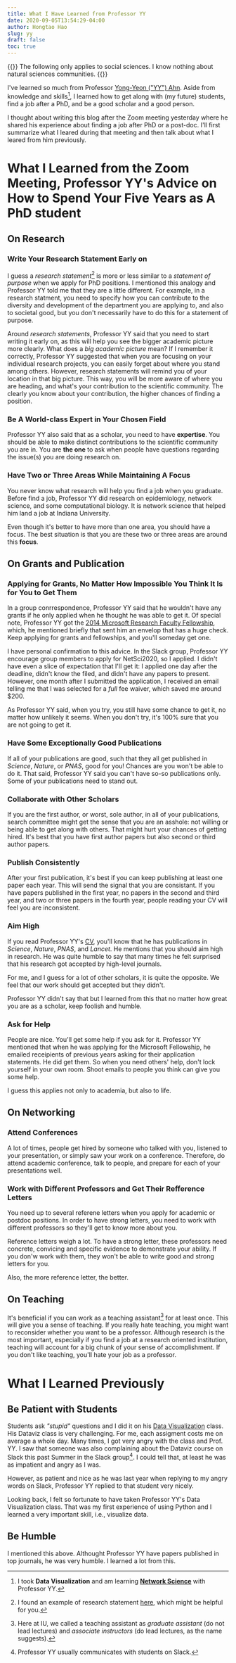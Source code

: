 ```yaml
---
title: What I Have Learned from Professor YY
date: 2020-09-05T13:54:29-04:00
author: Hongtao Hao
slug: yy
draft: false
toc: true
---
```

{{<block class="note">}}
The following only applies to social sciences. I know nothing about natural sciences communities. 
{{<end>}}

I've learned so much from Professor [Yong-Yeon ("YY") Ahn](http://yongyeol.com/). Aside from knowledge and skills[^1], I learned how to get along with (my future) students, find a job after a PhD, and be a good scholar and a good person. 

I thought about writing this blog after the Zoom meeting yesterday where he shared his experience about finding a job after PhD or a post-doc. I'll first summarize what I leared during that meeting and then talk about what I leared from him previously. 

# What I Learned from the Zoom Meeting, Professor YY's Advice on How to Spend Your Five Years as A PhD student

## On Research

### Write Your Research Statement Early on

I guess a *research statement*[^2] is more or less similar to a *statement of purpose* when we apply for PhD positions. I mentioned this analogy and Professor YY told me that they are a little different. For example, in a research statment, you need to specify how you can contribute to the diversity and development of the department you are applying to, and also to societal good, but you don't necessarily have to do this for a statement of purpose.

Around *research statements*, Professor YY said that you need to start writing it early on, as this will help you see the bigger academic picture more clearly. What does a *big academic picture* mean? If I remember it correctly, Professor YY suggested that when you are focusing on your individual research projects, you can easily forget about where you stand among others. However, research statements will remind you of your location in that big picture. This way, you will be more aware of where you are heading, and what's your contribution to the scientific community. The clearly you know about your contribution, the higher chances of finding a position. 

### Be A World-class Expert in Your Chosen Field

Professor YY also said that as a scholar, you need to have **expertise**. You should be able to make distinct contributions to the scientific community you are in. You are **the one** to ask when people have questions regarding the issue(s) you are doing research on. 


### Have Two or Three Areas While Maintaining A Focus

You never know what research will help you find a job when you graduate. Before find a job, Professor YY did research on epidemiology, network science, and some computational biology. It is network science that helped him land a job at Indiana University. 

Even though it's better to have more than one area, you should have a focus. The best situation is that you are these two or three areas are around this **focus**. 

## On Grants and Publication

### Applying for Grants, No Matter How Impossible You Think It Is for You to Get Them

In a group conrrespondence, Professor YY said that he wouldn't have any grants if he only applied when he thought he was able to get it. Of special note, Professor YY got the [2014 Microsoft Research Faculty Fellowship](https://www.microsoft.com/en-us/research/academic-program/faculty-fellowship/#!fellows), which, he mentioned briefly that sent him an envelop that has a huge check. Keep applying for grants and fellowships, and you'll someday get one. 

I have personal confirmation to this advice. In the Slack group, Professor YY encourage group members to apply for NetSci2020, so I applied. I didn't have even a slice of expectation that I'll get it: I applied one day after the deadline, didn't know the filed, and didn't have any papers to present. However, one month after I submitted the application, I received an email telling me that I was selected for a *full* fee waiver, which saved me around $200. 

As Professor YY said, when you try, you still have some chance to get it, no matter how unlikely it seems. When you don't try, it's 100% sure that you are not going to get it. 

### Have Some Exceptionally Good Publications

If all of your publications are good, such that they all get published in *Science*, *Nature*, or *PNAS*, good for you! Chances are you won't be able to do it. That said, Professor YY said you can't have so-so publications only. Some of your publications need to stand out. 

### Collaborate with Other Scholars

If you are the first author, or worst, sole author, in all of your publications, search committee might get the sense that you are an asshole: not willing or being able to get along with others. That might hurt your chances of getting hired. It's best that you have first author papers but also second or third author papers. 

### Publish Consistently

After your first publication, it's best if you can keep publishing at least one paper each year. This will send the signal that you are consistant. If you have papers published in the first year, no papers in the second and third year, and two or three papers in the fourth year, people reading your CV will feel you are inconsistent. 

### Aim High

If you read Professor YY's [CV](http://yongyeol.com/cv.pdf), you'll know that he has publications in *Science*, *Nature*, *PNAS*, and *Lancet*. He mentions that you should aim high in research. He was quite humble to say that many times he felt surprised that his research got accepted by high-level journals. 

For me, and I guess for a lot of other scholars, it is quite the opposite. We feel that our work should get accepted but they didn't. 

Professor YY didn't say that but I learned from this that no matter how great you are as a scholar, keep foolish and humble. 

### Ask for Help

People are nice. You'll get some help if you ask for it. Professor YY mentioned that when he was applying for the Microsoft Fellowship, he emailed receipients of previous years asking for their application statements. He did get them. So when you need others' help, don't lock yourself in your own room. Shoot emails to people you think can give you some help. 

I guess this applies not only to academia, but also to life. 

## On Networking

### Attend Conferences 

A lot of times, people get hired by someone who talked with you, listened to your presentation, or simply saw your work on a conference. Therefore, do attend academic conference, talk to people, and prepare for each of your presentations well. 

### Work with Different Professors and Get Their Refference Letters

You need up to several referene letters when you apply for academic or postdoc positions. In order to have strong letters, you need to work with different professors so they'll get to know more about you. 

Reference letters weigh a lot. To have a strong letter, these professors need concrete, convicing and specific evidence to demonstrate your ability. If you don'w work with them, they won't be able to write good and strong letters for you. 

Also, the more reference letter, the better. 

## On Teaching

It's beneficial if you can work as a teaching assistant[^3] for at least once. This will give you a sense of teaching. If you really hate teaching, you might want to reconsider whether you want to be a professor. Although research is the most important, especially if you find a job at a research oriented institution, teaching will account for a big chunk of your sense of accomplishment. If you don't like teaching, you'll hate your job as a professor. 

# What I Learned Previously

## Be Patient with Students

Students ask *"stupid"* questions and I did it on his [Data Visualization](http://yyahn.com/dviz-course/) class. His Dataviz class is very challenging. For me, each assigment costs me on average a whole day. Many times, I got very angry with the class and Prof. YY. I saw that someone was also complaining about the Dataviz course on Slack this past Summer in the Slack group[^4]. I could tell that, at least he was as impatient and angry as I was. 

However, as patient and nice as he was last year when replying to my angry words on Slack, Professor YY replied to that student very nicely. 

Looking back, I felt so fortunate to have taken Professor YY's Data Visualization class. That was my first experience of using Python and I learned a very important skill, i.e., visualize data. 

## Be Humble

I mentioned this above. Althought Professor YY have papers published in top journals, he was very humble. I learned a lot from this. 


[^1]: I took **Data Visualization** and am learning **[Network Science](https://github.com/yy/netsci-course)** with Professor YY. 
[^2]: I found an example of research statement [here](http://haewoon.io/PDFs/haewoon_research_statement.pdf), which might be helpful for you. 
[^3]: Here at IU, we called a teaching assistant as *graduate assistant* (do not lead lectures) and *associate instructors* (do lead lectures, as the name suggests).
[^4]: Professor YY usually communicates with students on Slack. 